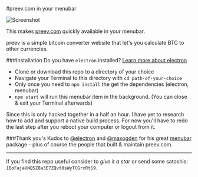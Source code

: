 #preev.com in your menubar

![Screenshot](https://www.dropbox.com/s/bi93ufx5kghiqd3/github_menubar_electron.jpg?raw=1)

This makes [preev.com](http://preev.com) quickly available in your menubar.

preev is a simple bitcoin converter website that let's you calculate BTC to other currencies.

###Installation
Do you have `electron` installed? [Learn more about electron](https://github.com/electron/electron)

 - Clone or download this repo to a directory of your choice
 - Navigate your Terminal to this directory with `cd path-of-your-choice`
 - Only once you need to `npm install` the get the dependencies (electron, menubar)
 - `npm start` will run this menubar item in the background. (You can close & exit your Terminal afterwards)


Since this is only hacked together in a half an hour. I have yet to research how to add and support a native build process.
For now you'll have to redo the last step after you reboot your computer or logout from it.

###Thank you's
Kudos to [@electron](https://github.com/electron/) and [@maxogden](https://github.com/maxogden) for his great [menubar](https://github.com/maxogden/menubar) package - plus of course the people that built & maintain preev.com.

* * *
If you find this repo useful consider to *give it a star* or send some satoshis: `1BoFajaVNQ5Z8a3E7ZQvt8sWyTCGrxRtS9`.

